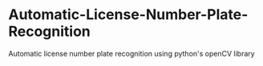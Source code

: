 # Automatic-License-Number-Plate-Recognition
Automatic license number plate recognition using python's openCV library
